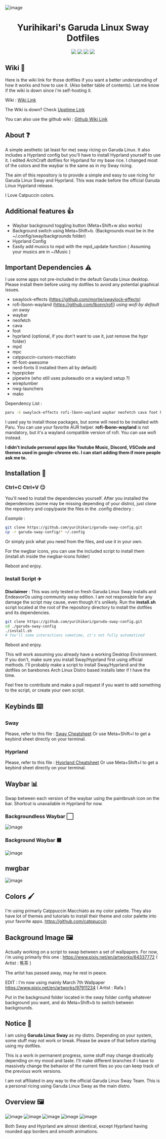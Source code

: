 ![image](https://github.com/yurihikari/garuda-sway-config/assets/83579522/92bfc092-ce88-47d7-a9bd-b3b0d6a396ff)

<h1 align="center"> Yurihikari's Garuda Linux Sway Dotfiles </h1>

<p align="center">
  <a href="https://github.com/yurihikari/garuda-sway-config/stargazers"><img src="https://img.shields.io/github/stars/yurihikari/garuda-sway-config?color=f5bde6&style=for-the-badge&logo=starship"></a>
  <a href="https://github.com/yurihikari/garuda-sway-config/issues"><img src="https://img.shields.io/github/issues/yurihikari/garuda-sway-config?color=ed8796&style=for-the-badge&logo=codecov"></a>
  <a href="https://github.com/yurihikari/garuda-sway-config/network/members"><img src="https://img.shields.io/github/forks/yurihikari/garuda-sway-config?color=8aadf4&style=for-the-badge&logo=jfrog-bintray"></a>
  <a href="https://github.com/yurihikari/garuda-sway-config/blob/master/LICENSE"><img src="https://img.shields.io/badge/license-MIT-orange.svg?color=a6da95&style=for-the-badge&logo=mitsubishi"></a>
</p>

## Wiki 📖
Here is the wiki link for those dotfiles if you want a better understanding of how it works and how to use it. (Also better table of contents). Let me know if the wiki is down since i'm self-hosting it.

Wiki : [Wiki Link](https://wiki.lightcrimson.com/en/garuda-sway-config)

The Wiki is down? Check [Upptime Link](https://uptime.lightcrimson.com/)

You can also use the github wiki : [Github Wiki Link](https://github.com/yurihikari/garuda-sway-config/wiki)

## About ❓
A simple aesthetic (at least for me) sway ricing on Garuda Linux. It also includes a Hyprland config but you'll have to install Hyprland yourself to use it.
I edited ArchCraft dotfiles for Hyprland for my base rice. I changed most of the colors and the waybar is the same as in my Sway ricing.

The aim of this repository is to provide a simple and easy to use ricing for Garuda Linux Sway and Hyprland. This was made before the official Garuda Linux Hyprland release.

I Love Catpuccin colors.

## Additional features 👍
- Waybar background toggling button (Meta+Shift+w also works)
- Background switch using Meta+Shift+b. (Backgrounds must be in the ~/.config/sway/backgrounds folder)
- Hyprland Config
- Easily add musics to mpd with the mpd_update function ( Assuming your musics are in ~/Music )

## Important Dependencies ⚠️
I use some apps not pre-included in the default Garuda Linux desktop. Please install them before using my dotfiles
to avoid any potential graphical issues.
- swaylock-effects (https://github.com/mortie/swaylock-effects)
- rofi-lbonn-wayland (https://github.com/lbonn/rofi) *using wofi by default on sway*
- waybar
- neofetch
- cava
- foot
- hyprland (optional, if you don't want to use it, just remove the hypr folder)
- mpd
- mpc
- catppuccin-cursors-macchiato
- ttf-font-awesome
- nerd-fonts (I installed them all by default)
- hyprpicker
- pipewire (who still uses pulseaudio on a wayland setup ?)
- wireplumber
- nwg-launchers
- mako 

Dependency List :
```bash
paru -S swaylock-effects rofi-lbonn-wayland waybar neofetch cava foot hyprland-git mpd mpc catppuccin-cursors-macchiato ttf-font-awesome nerd-fonts hyprpicker pipewire wireplumber nwg-launchers mako
```

I used yay to install those packages, but some will need to be installed with Paru. You can use your favorite AUR helper.
**rofi-lbonn-wayland** is not mandatory, but it's a wayland compatible version of rofi. You can use wofi instead.

**I didn't include personal apps like Youtube Music, Discord, VSCode and themes used in google-chrome etc. I can start adding them if more people ask me to.**

## Installation 🔧
### Ctrl+C Ctrl+V 😏
You'll need to install the dependencies yourself.
After you installed the dependencies (some may be missing depending of your distro), just clone the repository and copy/paste the files in the .config directory :

*Example* :
```bash
git clone https://github.com/yurihikari/garuda-sway-config.git
cp -r garuda-sway-config/* ~/.config
```

Or simply pick what you need from the files, and use it in your own.

For the nwgbar icons, you can use the included script to install them (install.sh inside the nwgbar-icons folder)

Reboot and enjoy.

### Install Script ✈️
**Disclaimer** : This was only tested on fresh Garuda Linux Sway installs and EndeavorOs using community sway edition. I am not responsible for any damage the script may cause, even though it's unlikely.
Run the **install.sh** script located at the root of the repository directory to install the dotfiles and its dependencies.

```bash
git clone https://github.com/yurihikari/garuda-sway-config.git
cd ./garuda-sway-config
./install.sh
# You'll some interactions sometime, it's not fully automatized
```

Reboot and enjoy.

This will work assuming you already have a working Desktop Environment. If you don't, make sure you install Sway/Hyprland first using official methods. I'll probably make a script to install Sway/Hyprland and the dotfiles on barebones Arch Linux Distro based installs later if I have the time.

Feel free to contribute and make a pull request if you want to add something to the script, or create your own script.

## Keybinds ⌨️

### Sway
Please, refer to this file : [Sway Cheatsheet](https://wiki.lightcrimson.com/en/garuda-sway-config/sway-keybinds)
Or use Meta+Shift+I to get a keybind sheet directly on your terminal.

### Hyprland
Please, refer to this file : [Hyprland Cheatsheet](https://wiki.lightcrimson.com/en/garuda-sway-config/hyprland-keybinds)
Or use Meta+Shift+I to get a keybind sheet directly on your terminal.

## Waybar 📊
Swap between each version of the waybar using the paintbrush icon on the bar.
Shortcut is unavailable in Hyprland for now.

### Backgroundless Waybar ⬜
![image](https://github.com/yurihikari/garuda-sway-config/assets/83579522/c996f39f-6508-4f23-b707-f7a8778f5ff4)

### Background Waybar ⬛
![image](https://github.com/yurihikari/garuda-sway-config/assets/83579522/32f7b93b-b3c1-46f9-840b-407ce1a2da6d)

## nwgbar
![image](https://github.com/yurihikari/garuda-sway-config/assets/83579522/bf02deae-1b64-4ace-b151-df30459ec464)

## Colors 🖌️
I'm using primarly Catppuccin Macchiato as my color palette. They also have lot of themes and tutorials
to install their theme and color palette into your favorite apps.
https://github.com/catppuccin

## Background Image 🖼️
Actually working on a script to swap between a set of wallpapers. For now, i'm using primarly this one :
https://www.pixiv.net/en/artworks/64337772 ( Artist : 焦茶 )

The artist has passed away, may he rest in peace.

EDIT : I'm now using mainly March 7th Wallpaper
https://www.pixiv.net/en/artworks/97911234 ( Artist : Rafa )

Put in the background folder located in the sway folder config whatever background you want, and do Meta+Shift+b to switch between backgrounds.

## Notice 📓
I am using **Garuda Linux Sway** as my distro. Depending on your system, some stuff may not work or break.
Please be aware of that before starting using my dotfiles.

This is a work in permanent progress, some stuff may change drastically depending on my mood and taste.
I'll make different branches if i have to massively change the behavior of the current files so you can
keep track of the previous work versions.

I am not affiliated in any way to the official Garuda Linux Sway Team. This is a personal ricing using Garuda Linux Sway as the main distro.

## Overview 🖼️
![image](https://github.com/yurihikari/garuda-sway-config/assets/83579522/04e410bd-520c-4371-a166-b370d54e319d)
![image](https://github.com/yurihikari/garuda-sway-config/assets/83579522/f2e26753-fe60-4395-bad0-b321a3a08481)
![image](https://github.com/yurihikari/garuda-sway-config/assets/83579522/0f8c82d2-2959-4538-b16c-8cac1d8aee59)
![image](https://github.com/yurihikari/garuda-sway-config/assets/83579522/38fa971c-cc00-4e0a-a645-1b39ba7f9615)
![image](https://github.com/yurihikari/garuda-sway-config/assets/83579522/c6451032-4053-4ae9-a47f-f47c1df09a4b)

Both Sway and Hyprland are almost identical, except Hyprland having rounded app borders and smooth animations.

